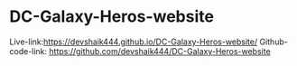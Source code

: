 ﻿# DC-Galaxy-Heros-website
Live-link:https://devshaik444.github.io/DC-Galaxy-Heros-website/
Github-code-link: https://github.com/devshaik444/DC-Galaxy-Heros-website
